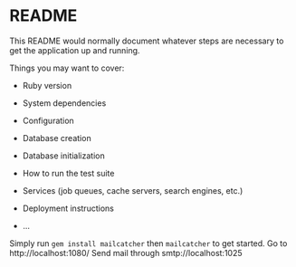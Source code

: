 # README

This README would normally document whatever steps are necessary to get the
application up and running.

Things you may want to cover:

* Ruby version

* System dependencies

* Configuration

* Database creation

* Database initialization

* How to run the test suite

* Services (job queues, cache servers, search engines, etc.)

* Deployment instructions

* ...

Simply run `gem install mailcatcher` then `mailcatcher` to get started.
   Go to http://localhost:1080/
   Send mail through smtp://localhost:1025